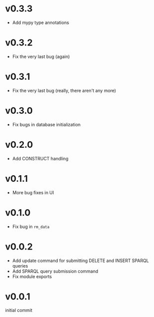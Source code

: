 v0.3.3
======

 * Add mypy type annotations

v0.3.2
======

 * Fix the very last bug (again)

v0.3.1
======

 * Fix the very last bug (really, there aren't any more)

v0.3.0
======

 * Fix bugs in database initialization

v0.2.0
======

 * Add CONSTRUCT handling 

v0.1.1
======

 * More bug fixes in UI

v0.1.0
======

 * Fix bug in `rm_data`

v0.0.2
======

 * Add update command for submitting DELETE and INSERT SPARQL queries
 * Add SPARQL query submission command
 * Fix module exports

v0.0.1
======

initial commit
